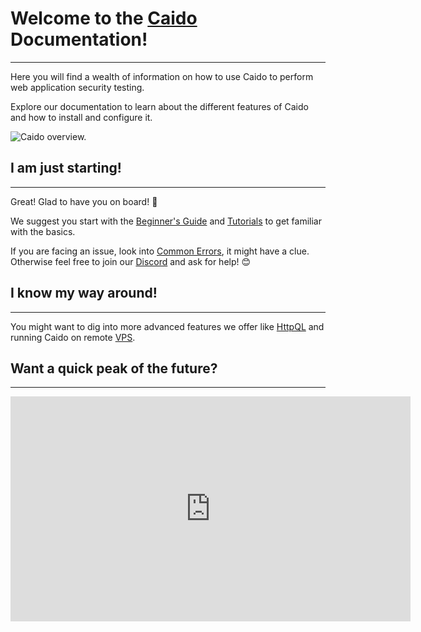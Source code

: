 # Welcome to the [Caido](https://caido.io) Documentation!

---

Here you will find a wealth of information on how to use Caido to perform web application security testing.

Explore our documentation to learn about the different features of Caido and how to install and configure it.

<img alt="Caido overview." src="/_images/introduction.png"/>

## I am just starting!

---

Great! Glad to have you on board! 🚀

We suggest you start with the [Beginner's Guide](./beginner_guide/welcome_to_caido/onboarding.md) and [Tutorials](./showcase) to get familiar with the basics.

If you are facing an issue, look into [Common Errors](/reference/common_errors), it might have a clue. Otherwise feel free to join our [Discord](https://links.caido.io/www-discord) and ask for help! 😊

## I know my way around!

---

You might want to dig into more advanced features we offer like [HttpQL](/concepts/essentials/httpql.md) and running Caido on remote [VPS](/guides/user_guide/vps.md).

## Want a quick peak of the future?

---

<iframe id="ytplayer" type="text/html" width="640" height="360"
  src="https://www.youtube.com/embed/cKB5QVez5es"
  frameborder="0"></iframe>
